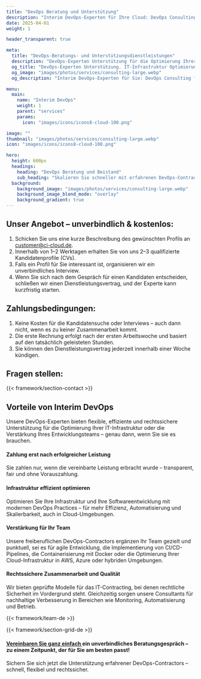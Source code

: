 ```yaml
---
title: "DevOps Beratung und Unterstützung"
description: "Interim DevOps-Experten für Ihre Cloud: DevOps Consulting für mehr Agilität & Effizienz – mit erfahrenen Contractors auf freiberuflicher Basis."
date: 2025-04-01
weight: 1

header_transparent: true

meta: 
  title: "DevOps-Beratungs- und Unterstützungsdienstleistungen"
  description: "DevOps-Experten Unterstützung für die Optimierung Ihrer IT-Infrastruktur oder die Verstärkung Ihres Entwicklungsteams"
  og_title: "DevOps-Experten Unterstützung. IT-Infrastruktur Optimierung"
  og_image: "images/photos/services/consulting-large.webp"
  og_description: "Interim DevOps-Experten für Sie: DevOps Consulting für mehr Agilität & Effizienz – mit erfahrenen Contractors auf freiberuflicher Basis."

menu:
  main:
    name: "Interim DevOps"
    weight: 1
    parent: "services"
    params:
      icon: "images/icons/icons8-cloud-100.png"

image: ""
thumbnail: "images/photos/services/consulting-large.webp"
icon: "images/icons/icons8-cloud-100.png"

hero:
  height: 600px
  headings:
    heading: "DevOps Beratung und Beistand"
    sub_heading: "Skalieren Sie schneller mit erfahrenen DevOps-Contractors."
  background:
    background_image: "images/photos/services/consulting-large.webp"
    background_image_blend_mode: "overlay"
    background_gradient: true
---
```


## Unser Angebot – unverbindlich & kostenlos:
1. Schicken Sie uns eine kurze Beschreibung des gewünschten Profils an customer@ci-cloud.de.
2. Innerhalb von 1–2 Werktagen erhalten Sie von uns 2–3 qualifizierte Kandidatenprofile (CVs).
3. Falls ein Profil für Sie interessant ist, organisieren wir ein unverbindliches Interview.
4. Wenn Sie sich nach dem Gespräch für einen Kandidaten entscheiden, schließen wir einen Dienstleistungsvertrag, und der Experte kann kurzfristig starten.

## Zahlungsbedingungen:
1. Keine Kosten für die Kandidatensuche oder Interviews – auch dann nicht, wenn es zu keiner Zusammenarbeit kommt.
2. Die erste Rechnung erfolgt nach der ersten Arbeitswoche und basiert auf den tatsächlich geleisteten Stunden.
3. Sie können den Dienstleistungsvertrag jederzeit innerhalb einer Woche kündigen.

## Fragen stellen:
{{< framework/section-contact >}}

## Vorteile von Interim DevOps
Unsere DevOps-Experten bieten flexible, effiziente und rechtssichere Unterstützung für die Optimierung Ihrer IT-Infrastruktur oder die Verstärkung Ihres Entwicklungsteams – genau dann, wenn Sie sie es brauchen.

#### <i class="fas fa-check mr-1 primary-color"></i> Zahlung erst nach erfolgreicher Leistung
Sie zahlen nur, wenn die vereinbarte Leistung erbracht wurde – transparent, fair und ohne Vorauszahlung.
#### <i class="fas fa-check mr-1 primary-color"></i> Infrastruktur effizient optimieren
Optimieren Sie Ihre Infrastruktur und Ihre Softwareentwicklung mit modernen DevOps Practices – für mehr Effizienz, Automatisierung und Skalierbarkeit, auch in Cloud-Umgebungen. 
#### <i class="fas fa-check mr-1 primary-color"></i> Verstärkung für Ihr Team
Unsere freiberuflichen DevOps-Contractors ergänzen Ihr Team gezielt und punktuell, sei es für agile Entwicklung, die Implementierung von CI/CD-Pipelines, die Containerisierung mit Docker oder die Optimierung Ihrer Cloud-Infrastruktur in AWS, Azure oder hybriden Umgebungen.
#### <i class="fas fa-check mr-1 primary-color"></i> Rechtssichere Zusammenarbeit und Qualität
Wir bieten geprüfte Modelle für das IT-Contracting, bei denen rechtliche Sicherheit im Vordergrund steht. Gleichzeitig sorgen unsere Consultants für nachhaltige Verbesserung in Bereichen wie Monitoring, Automatisierung und Betrieb.

{{< framework/team-de >}}

{{< framework/section-grid-de >}}

#### <a href="https://calendly.com/customer-ci-cloud/cirro-cloud-consulting">Vereinbaren Sie ganz einfach </a> ein unverbindliches Beratungsgespräch – zu einem Zeitpunkt, der für Sie am besten passt!
Sichern Sie sich jetzt die Unterstützung erfahrener DevOps-Contractors – schnell, flexibel und rechtssicher.